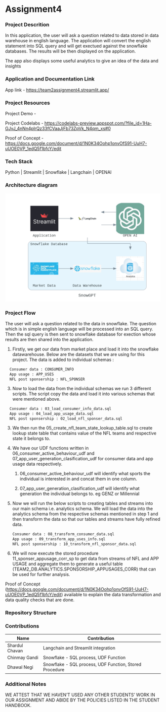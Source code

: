 # Assignment4

### Project Descrition 

In this application, the user will ask a question related to data stored in data warehouse in english language. The application will convert the english statement into SQL query and will get exectued against the snowflake databases. The results will be then displayed on the application.

The app also displays some useful analytics to give an idea of the data and insights

### Application and Documentation Link

App link - https://team2assignment4.streamlit.app/

### Project Resources

Project Demo - 

Project Codelabs - https://codelabs-preview.appspot.com/?file_id=1Ha-GJvJ_4nNn4plrQz33fCVaaJjFb73ZpVk_N4qm_xs#0

Proof of Concept - https://docs.google.com/document/d/1N0K34Oohp1onvOfS91-UuH7-uUOE0VP_1edQ5f1bfcY/edit

### Tech Stack
Python | Streamlit | Snowflake | Langchain | OPENAI

### Architecture diagram ###

![image](Snowflake_Streamlit_Architecture.png)


### Project Flow

The user will ask a question related to the data in snowflake. The question which is in simple english language will be processed into an SQL query. Then the sql query is then sent to snowflake database for exection whose results are then shared into the application. 

1) Firstly, we get our data from market place and load it into the snowflake datawarehouse. Below are the datasets that we are using for this project. The data is added to individual schemas :
``` 
  Consumer data : CONSUMER_INFO
  App usage : APP_USES
  NFL post sponsership : NFL_SPONSER
```
3) Now to load the data from the individual schemas we run 3 different scripts.   The script copy the data and load it into various schemas that were mentioned above. 
```
  Consumer data : 03_load_consumer_info_data.sql 
  App usage : 04_load_app_usage_data.sql
  NFL post sponsership : 02_load_nfl_sponser_data.sql
```
3) We then run the 05_create_nfl_team_state_lookup_table.sql to create lookup state table that contains value of the NFL teams and respective state it belongs to.

4) We have our UDF functions written in 06_consumer_active_behaviour_udf and 07_app_user_generation_clasification_udf for consumer data and app usage data respectively.

   1) 06_consumer_active_behaviour_udf will identify what sports the individual is interested in and concat them in one column.
   
   2) 07_app_user_generation_clasification_udf will identify what generation the individual belongs to. eg GENZ or Millennial
   
6) Now we will run the below scripts to creating tables and streams into our main schema i.e. analytics schema. We will load the data into the analytics schema from the respective schemas mentioned in step 1 and then transform the data so that our tables and streams have fully refined data.
   ```
   Consumer data : 08_transform_consumer_data.sql
   App usage : 09_transform_app_uses_info.sql
   NFL post sponsership : 10_transform_nfl_sponsor_data.sql
   ```

7) We will now execute the stored procedure 11_sponser_appusage_corr_sp to get data from streams of NFL and APP USAGE and aggregate them to generate a useful table (TEAM2_DB.ANALYTICS.SPONSORSHIP_APPUSAGES_CORR) that can be used for further analysis. 

Proof of Concept (https://docs.google.com/document/d/1N0K34Oohp1onvOfS91-UuH7-uUOE0VP_1edQ5f1bfcY/edit) available to explain the data transformation and data quality checks that are done. 

### Repository Structure


### Contributions

| Name                            | Contribution                                                                 |  
| ------------------------------- | -----------------------------------------------------------------------------|
| Shardul Chavan                  | Langchain and Streamlit integration                                          | 
| Chinmay Gandi                   | Snowflake - SQL process, UDF Function                                        | 
| Dhawal Negi                     | Snowflake - SQL process, UDF Function, Stored Procedure                      |                                                  

### Additional Notes
WE ATTEST THAT WE HAVEN’T USED ANY OTHER STUDENTS’ WORK IN OUR ASSIGNMENT AND ABIDE BY THE POLICIES LISTED IN THE STUDENT HANDBOOK. 

